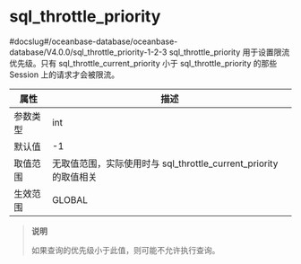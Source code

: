 sql_throttle_priority 
==========================================
#docslug#/oceanbase-database/oceanbase-database/V4.0.0/sql_throttle_priority-1-2-3
sql_throttle_priority 用于设置限流优先级。只有 sql_throttle_current_priority 小于 sql_throttle_priority 的那些 Session 上的请求才会被限流。


| **属性** |                      **描述**                       |
|--------|---------------------------------------------------|
| 参数类型   | int                                               |
| 默认值    | -1                                                |
| 取值范围   | 无取值范围，实际使用时与  sql_throttle_current_priority 的取值相关 |
| 生效范围   | GLOBAL                                            |


> **说明**
> 
> 如果查询的优先级小于此值，则可能不允许执行查询。

